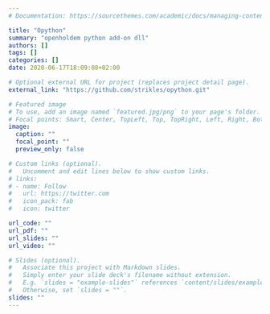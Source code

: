 ```yaml
---
# Documentation: https://sourcethemes.com/academic/docs/managing-content/

title: "Opython"
summary: "openholdem python add-on dll"
authors: []
tags: []
categories: []
date: 2020-06-17T18:09:08+02:00

# Optional external URL for project (replaces project detail page).
external_link: "https://github.com/strikles/opython.git"

# Featured image
# To use, add an image named `featured.jpg/png` to your page's folder.
# Focal points: Smart, Center, TopLeft, Top, TopRight, Left, Right, BottomLeft, Bottom, BottomRight.
image:
  caption: ""
  focal_point: ""
  preview_only: false

# Custom links (optional).
#   Uncomment and edit lines below to show custom links.
# links:
# - name: Follow
#   url: https://twitter.com
#   icon_pack: fab
#   icon: twitter

url_code: ""
url_pdf: ""
url_slides: ""
url_video: ""

# Slides (optional).
#   Associate this project with Markdown slides.
#   Simply enter your slide deck's filename without extension.
#   E.g. `slides = "example-slides"` references `content/slides/example-slides.md`.
#   Otherwise, set `slides = ""`.
slides: ""
---
```

